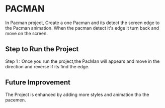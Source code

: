 # PACMAN
In Pacman project, Create a one Pacman and its detect the screen edge to the Pacman animation. When the pacman detect it's edge it turn back and move on the screen.
## Step to Run the Project 
Step 1 : Once you run the project,the PacMan will appears and move in the direction and reverse if its find the edge.


## Future Improvement 

The Project is enhanced by adding more styles and animation tho the pacemen.
